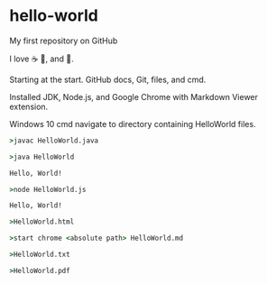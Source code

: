 # hello-world

My first repository on GitHub

I love :coffee: :pizza:, and :dancer:.

Starting at the start. GitHub docs, Git, files, and cmd.

Installed JDK, Node.js, and Google Chrome with Markdown Viewer extension.

Windows 10 cmd navigate to directory containing HelloWorld files.

```cmd
>javac HelloWorld.java

>java HelloWorld

Hello, World!

>node HelloWorld.js

Hello, World!

>HelloWorld.html

>start chrome <absolute path> HelloWorld.md

>HelloWorld.txt

>HelloWorld.pdf

```

